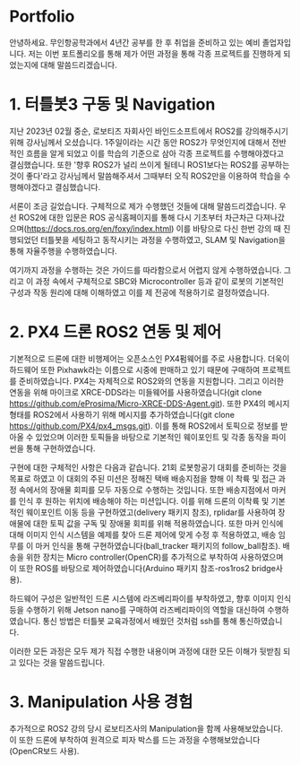# Portfolio

안녕하세요. 무인항공학과에서 4년간 공부를 한 후 취업을 준비하고 있는 예비 졸업자입니다. 저는 이번 포트폴리오를 통해 제가 어떤 과정을 통해 각종 프로젝트를 진행하게 되었는지에 대해 말씀드리겠습니다.


# 1. 터틀봇3 구동 및 Navigation

지난 2023년 02월 중순, 로보티즈 자회사인 바인드소프트에서 ROS2를 강의해주시기 위해 강사님께서 오셨습니다. 1주일이라는 시간 동안 ROS2가 무엇인지에 대해서 전반적인 흐름을 알게 되었고 이를 학습의 기준으로 삼아 각종 프로젝트를 수행해야겠다고 결심했습니다. 또한 '향후 ROS2가 널리 쓰이게 될테니 ROS1보다는 ROS2를 공부하는 것이 좋다'라고 강사님께서 말씀해주셔서 그때부터 오직 ROS2만을 이용하여 학습을 수행해야겠다고 결심했습니다.

서론이 조금 길었습니다. 구체적으로 제가 수행했던 것들에 대해 말씀드리겠습니다.
우선 ROS2에 대한 입문은 ROS 공식홈페이지를 통해 다시 기초부터 차근차근 다져나갔으며(https://docs.ros.org/en/foxy/index.html) 이를 바탕으로 다신 한번 강의 때 진행되었던 터틀봇을 세팅하고 동작시키는 과정을 수행하였고, SLAM 및 Navigation을 통해 자율주행을 수행하였습니다.

여기까지 과정을 수행하는 것은 가이드를 따라함으로서 어렵지 않게 수행하였습니다. 그리고 이 과정 속에서 구체적으로 SBC와 Microcontroller 등과 같이 로봇의 기본적인 구성과 작동 원리에 대해 이해하였고 이를 제 전공에 적용하기로 결정하였습니다.

# 2. PX4 드론 ROS2 연동 및 제어

기본적으로 드론에 대한 비행제어는 오픈소스인 PX4펌웨어를 주로 사용합니다. 더욱이 하드웨어 또한 Pixhawk라는 이름으로 시중에 판매하고 있기 때문에 구매하여 프로젝트를 준비하였습니다. PX4는 자체적으로 ROS2와의 연동을 지원합니다. 그리고 이러한 연동을 위해 마이크로 XRCE-DDS라는 미들웨어를 사용하였습니다(git clone https://github.com/eProsima/Micro-XRCE-DDS-Agent.git). 또한 PX4의 메시지 형태를 ROS2에서 사용하기 위해 메시지를 추가하였습니다(git clone https://github.com/PX4/px4_msgs.git). 이를 통해 ROS2에서 토픽으로 정보를 받아올 수 있었으며 이러한 토픽들을 바탕으로 기본적인 웨이포인트 및 각종 동작을 파이썬을 통해 구현하였습니다.

구현에 대한 구체적인 사항은 다음과 같습니다. 21회 로봇항공기 대회를 준비하는 것을 목표로 하였고 이 대회의 주된 미션은 정해진 택배 배송지점을 향해 이 착륙 및 접근 과정 속에서의 장애물 회피를 모두 자동으로 수행하는 것입니다. 또한 배송지점에서 마커를 인식 후 원하는 위치에 배송해야 하는 미션입니다. 이를 위해 드론의 이착륙 및 기본적인 웨이포인트 이동 등을 구현하였고(delivery 패키지 참조), rplidar를 사용하여 장애물에 대한 토픽 값을 구독 및 장애물 회피를 위해 적용하였습니다. 또한 마커 인식에 대해 이미지 인식 시스템을 예제를 찾아 드론 제어에 맞게 수정 후 적용하였고, 배송 임무를 이 마커 인식을 통해 구현하였습니다(ball_tracker 패키지의 follow_ball참조). 배송을 위한 장치는 Micro controller(OpenCR)를 추가적으로 부착하여 사용하였으며 이 또한 ROS를 바탕으로 제어하였습니다(Arduino 패키지 참조-ros1ros2 bridge사용).

하드웨어 구성은 일반적인 드론 시스템에 라즈베리파이를 부착하였고, 향후 이미지 인식 등을 수행하기 위해 Jetson nano를 구매하여 라즈베리파이의 역할을 대신하여 수행하였습니다. 통신 방법은 터틀봇 교육과정에서 배웠던 것처럼 ssh를 통해 통신하였습니다. 

이러한 모든 과정은 모두 제가 직접 수행한 내용이며 과정에 대한 모든 이해가 뒷받침 되고 있다는 것을 말씀드립니다.

# 3. Manipulation 사용 경험

추가적으로 ROS2 강의 당시 로보티즈사의 Manipulation을 함께 사용해보았습니다. 이 또한 드론에 부착하여 원격으로 피자 박스를 드는 과정을 수행해보았습니다(OpenCR보드 사용).
